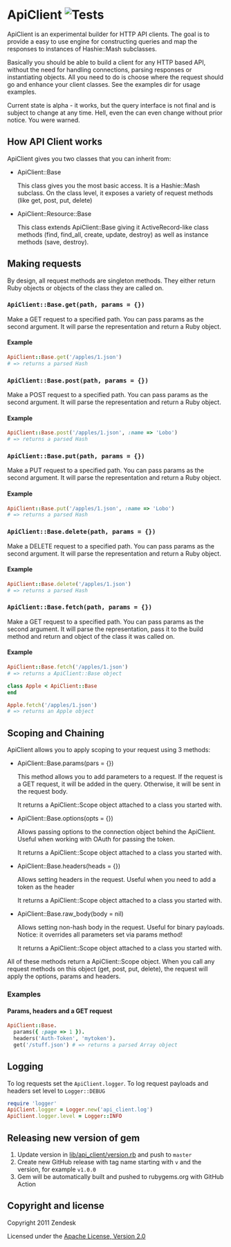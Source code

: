 ApiClient ![Tests](https://github.com/zendesk/api_client/workflows/Tests/badge.svg)
=========

ApiClient is an experimental builder for HTTP API clients. The goal is to provide a easy to use engine for constructing queries and map the responses to instances of Hashie::Mash subclasses.

Basically you should be able to build a client for any HTTP based API, without the need for handling connections, parsing responses or instantiating objects. All you need to do is choose where the request should go and enhance your client classes. See the examples dir for usage examples.

Current state is alpha - it works, but the query interface is not final and is subject to change at any time. Hell, even the can even change without prior notice. You were warned.

## How API Client works

ApiClient gives you two classes that you can inherit from:

* ApiClient::Base

  This class gives you the most basic access. It is a Hashie::Mash
  subclass. On the class level, it exposes a variety of request
  methods (like get, post, put, delete)

* ApiClient::Resource::Base

  This class extends ApiClient::Base giving it ActiveRecord-like class methods
  (find, find_all, create, update, destroy) as well as instance methods
  (save, destroy).

## Making requests

By design, all request methods are singleton methods. They either return Ruby
objects or objects of the class they are called on.

### `ApiClient::Base.get(path, params = {})`

Make a GET request to a specified path. You can pass params as the second
argument. It will parse the representation and return a Ruby object.

#### Example

```ruby
ApiClient::Base.get('/apples/1.json')
# => returns a parsed Hash
```

### `ApiClient::Base.post(path, params = {})`

Make a POST request to a specified path. You can pass params as the second
argument. It will parse the representation and return a Ruby object.

#### Example

```ruby
ApiClient::Base.post('/apples/1.json', :name => 'Lobo')
# => returns a parsed Hash
```

### `ApiClient::Base.put(path, params = {})`

Make a PUT request to a specified path. You can pass params as the second
argument. It will parse the representation and return a Ruby object.

#### Example

```ruby
ApiClient::Base.put('/apples/1.json', :name => 'Lobo')
# => returns a parsed Hash
```

### `ApiClient::Base.delete(path, params = {})`

Make a DELETE request to a specified path. You can pass params as the second
argument. It will parse the representation and return a Ruby object.

#### Example

```ruby
ApiClient::Base.delete('/apples/1.json')
# => returns a parsed Hash
```

### `ApiClient::Base.fetch(path, params = {})`

Make a GET request to a specified path. You can pass params as the second
argument. It will parse the representation, pass it to the build method and
return and object of the class it was called on.

#### Example

```ruby
ApiClient::Base.fetch('/apples/1.json')
# => returns a ApiClient::Base object

class Apple < ApiClient::Base
end

Apple.fetch('/apples/1.json')
# => returns an Apple object
```

## Scoping and Chaining

ApiClient allows you to apply scoping to your request using 3 methods:

* ApiClient::Base.params(pars = {})

  This method allows you to add parameters to a request. If the request is a
  GET request, it will be added in the query. Otherwise, it will be sent in
  the request body.

  It returns a ApiClient::Scope object attached to a class you started with.

* ApiClient::Base.options(opts = {})

  Allows passing options to the connection object behind the ApiClient. Useful
  when working with OAuth for passing the token.

  It returns a ApiClient::Scope object attached to a class you started with.

* ApiClient::Base.headers(heads = {})

  Allows setting headers in the request. Useful when you need to add a token
  as the header

  It returns a ApiClient::Scope object attached to a class you started with.

* ApiClient::Base.raw_body(body = nil)

  Allows setting non-hash body in the request. Useful for binary payloads.
  Notice: it overrides all parameters set via params method!

  It returns a ApiClient::Scope object attached to a class you started with.

All of these methods return a ApiClient::Scope object. When you call any request
methods on this object (get, post, put, delete), the request will apply the
options, params and headers.

### Examples

#### Params, headers and a GET request

```ruby
ApiClient::Base.
  params({ :page => 1 }).
  headers('Auth-Token', 'mytoken').
  get('/stuff.json') # => returns a parsed Array object
```

## Logging

To log requests set the `ApiClient.logger`. To log request payloads and headers set level to `Logger::DEBUG`

```ruby
require 'logger'
ApiClient.logger = Logger.new('api_client.log')
ApiClient.logger.level = Logger::INFO

```

## Releasing new version of gem

1. Update version in [lib/api_client/version.rb](lib/api_client/version.rb) and push to `master`
2. Create new GitHub release with tag name starting with `v` and the version, for example `v1.0.0`
3. Gem will be automatically built and pushed to rubygems.org with GitHub Action

## Copyright and license

Copyright 2011 Zendesk

Licensed under the [Apache License, Version 2.0](LICENSE)
